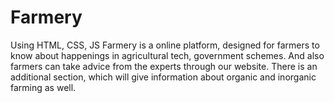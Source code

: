# Farmery
Using HTML, CSS, JS
Farmery is a online platform, designed for farmers to know about  happenings in agricultural tech, government schemes.
And also farmers can take advice from the experts through our website.
There is an additional section, which will give information about organic and inorganic farming as well.

